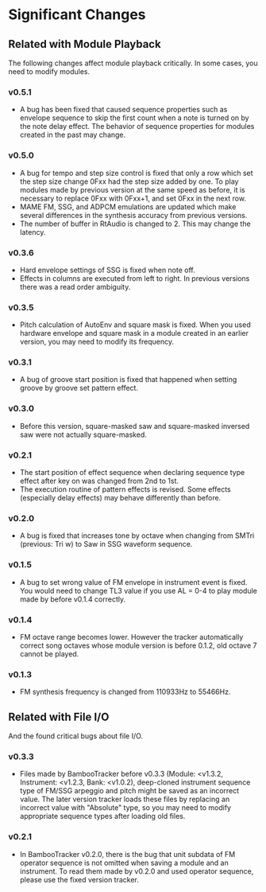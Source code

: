 # Significant Changes

## Related with Module Playback

The following changes affect module playback critically.
In some cases, you need to modify modules.

### v0.5.1

- A bug has been fixed that caused sequence properties such as envelope sequence to skip the first count when a note is turned on by the note delay effect. The behavior of sequence properties for modules created in the past may change.

### v0.5.0

- A bug for tempo and step size control is fixed that only a row which set the step size change 0Fxx had the step size added by one. To play modules made by previous version at the same speed as before, it is necessary to replace 0Fxx with 0Fxx+1, and set 0Fxx in the next row.
- MAME FM, SSG, and ADPCM emulations are updated which make several differences in the synthesis accuracy from previous versions.
- The number of buffer in RtAudio is changed to 2. This may change the latency.

### v0.3.6

- Hard envelope settings of SSG is fixed when note off.
- Effects in columns are executed from left to right. In previous versions there was a read order ambiguity.

### v0.3.5

- Pitch calculation of AutoEnv and square mask is fixed. When you used hardware envelope and square mask in a module created in an earlier version, you may need to modify its frequency.

### v0.3.1

- A bug of groove start position is fixed that happened when setting groove by groove set pattern effect.

### v0.3.0

- Before this version, square-masked saw and square-masked inversed saw were not actually square-masked.

### v0.2.1

- The start position of effect sequence when declaring sequence type effect after key on was changed from 2nd to 1st.
- The execution routine of pattern effects is revised. Some effects (especially delay effects) may behave differently than before.

### v0.2.0

- A bug is fixed that increases tone by octave when changing from SMTri (previous: Tri w) to Saw in SSG waveform sequence.

### v0.1.5

- A bug to set wrong value of FM envelope in instrument event is fixed. You would need to change TL3 value if you use AL = 0-4 to play module made by before v0.1.4 correctly.

### v0.1.4

- FM octave range becomes lower. However the tracker automatically correct song octaves whose module version is before 0.1.2, old octave 7 cannot be played.

### v0.1.3

- FM synthesis frequency is changed from 110933Hz to 55466Hz.

## Related with File I/O

And the found critical bugs about file I/O.

### v0.3.3

- Files made by BambooTracker before v0.3.3 (Module: &lt;v1.3.2, Instrument: &lt;v1.2.3, Bank: &lt;v1.0.2), deep-cloned instrument sequence type of FM/SSG arpeggio and pitch might be saved as an incorrect value. The later version tracker loads these files by replacing an incorrect value with "Absolute" type, so you may need to modify appropriate sequence types after loading old files.

### v0.2.1

- In BambooTracker v0.2.0, there is the bug that unit subdata of FM operator sequence is not omitted when saving a module and an instrument. To read them made by v0.2.0 and used operator sequence, please use the fixed version tracker.
